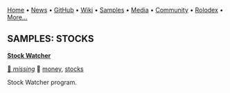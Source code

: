 [Home](https://qb64.com) • [News](../news.md) • [GitHub](../github.md) • [Wiki](../wiki.md) • [Samples](../samples.md) • [Media](../media.md) • [Community](../community.md) • [Rolodex](../rolodex.md) • [More...](../more.md)

## SAMPLES: STOCKS

**[Stock Watcher](stock-watcher/index.md)**

[🐝 *missing*](author-missing.md) 🔗 [money](money.md), [stocks](stocks.md)

Stock Watcher program.
